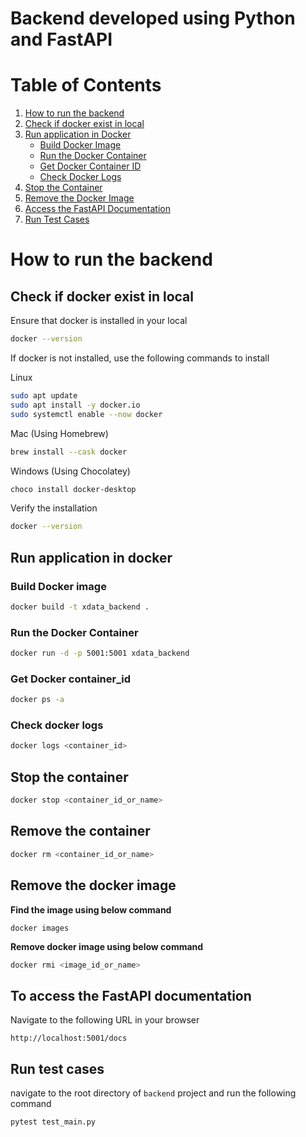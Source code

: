 # Backend developed using Python and FastAPI

# Table of Contents

1. [How to run the backend](#how-to-run-the-backend)
2. [Check if docker exist in local](#check-if-docker-exist-in-local)
2. [Run application in Docker](#run-application-in-docker)
   - [Build Docker Image](#build-docker-image)
   - [Run the Docker Container](#run-the-docker-container)
   - [Get Docker Container ID](#get-docker-container_id)
   - [Check Docker Logs](#check-docker-logs)
3. [Stop the Container](#stop-the-container)
4. [Remove the Docker Image](#remove-the-docker-image)
5. [Access the FastAPI Documentation](#to-access-the-fastapi-documentation)
6. [Run Test Cases](#run-test-cases)

# How to run the backend

## Check if docker exist in local
Ensure that docker is installed in your local
```bash
docker --version
```

If docker is not installed, use the following commands to install

Linux
```bash
sudo apt update
sudo apt install -y docker.io
sudo systemctl enable --now docker
```

Mac (Using Homebrew)
```bash
brew install --cask docker
```

Windows (Using Chocolatey)
```bash
choco install docker-desktop
```

Verify the installation
```bash
docker --version
```

## Run application in docker
### Build Docker image
 ```bash
docker build -t xdata_backend .
```
   
### Run the Docker Container
 ```bash
 docker run -d -p 5001:5001 xdata_backend
 ```

### Get Docker container_id
 ```bash
docker ps -a
```

### Check docker logs
 ```bash
 docker logs <container_id>
 ```

## Stop the container
```bash
docker stop <container_id_or_name>
```

## Remove the container
```bash
docker rm <container_id_or_name>
```

## Remove the docker image
**Find the image using below command**
```commandline
docker images
```
**Remove docker image using below command**
```bash
docker rmi <image_id_or_name>
```

## To access the FastAPI documentation
Navigate to the following URL in your browser
```commandline
http://localhost:5001/docs
```

## Run test cases
navigate to the root directory of `backend` project and run the following command
```commandline
pytest test_main.py
```